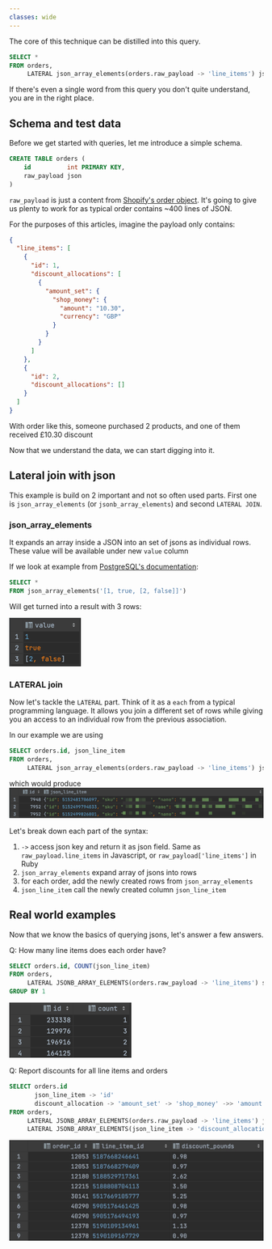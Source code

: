 ```yaml
---
classes: wide
---
```


The core of this technique can be distilled into this query.
```sql
SELECT *
FROM orders,
     LATERAL json_array_elements(orders.raw_payload -> 'line_items') json_line_item
```

If there's even a single word from this query you don't quite understand, you are in the right place.

## Schema and test data
Before we get started with queries, let me introduce a simple schema.
```sql
CREATE TABLE orders (
    id          int PRIMARY KEY,
    raw_payload json
)
```
`raw_payload` is just a content from [Shopify's order object](https://shopify.dev/docs/admin-api/rest/reference/orders/order). It's going to give us plenty to work for as typical order contains ~400 lines of JSON. 

For the purposes of this articles, imagine the payload only contains:
```json
{
  "line_items": [
    {
      "id": 1,
      "discount_allocations": [
        {
          "amount_set": {
            "shop_money": {
              "amount": "10.30",
              "currency": "GBP"
            }
          }
        }
      ]
    },
    {
      "id": 2,
      "discount_allocations": []
    }
  ]
}
```
With order like this, someone purchased 2 products, and one of them received £10.30 discount

Now that we understand the data, we can start digging into it.

## Lateral join with json
This example is build on 2 important and not so often used parts. First one is `json_array_elements` (or `jsonb_array_elements`) and second `LATERAL JOIN`.

### json_array_elements
It expands an array inside a JSON into an set of jsons as individual rows. These value will be available under new `value` column

If we look at example from [PostgreSQL's documentation](https://www.postgresql.org/docs/9.5/functions-json.html):
```sql
SELECT *
FROM json_array_elements('[1, true, [2, false]]')
```

Will get turned into a result with 3 rows:

![json_array_elements_result.png](/assets/postgresql-quering-json/json_array_elements_result.png)

### LATERAL join
Now let's tackle the `LATERAL` part. Think of it as a `each` from a typical programming language. It allows you join a different set of rows while giving you an access to an individual row from the previous association. 

In our example we are using 

```sql
SELECT orders.id, json_line_item
FROM orders,
     LATERAL json_array_elements(orders.raw_payload -> 'line_items') json_line_item
```

which would produce
![lateral_join.png](/assets/postgresql-quering-json/lateral_join.png)

Let's break down each part of the syntax:
1. `->` access json key and return it as json field. Same as `raw_payload.line_items` in Javascript, or `raw_payload['line_items']` in Ruby
2. `json_array_elements` expand array of jsons into rows
3. for each order, add the newly created rows from `json_array_elements`
4. `json_line_item` call the newly created column `json_line_item`


## Real world examples

Now that we know the basics of querying jsons, let's answer a few answers.

Q: How many line items does each order have?

```sql
SELECT orders.id, COUNT(json_line_item)
FROM orders,
     LATERAL JSONB_ARRAY_ELEMENTS(orders.raw_payload -> 'line_items') shopify_line_items(json_line_item)
GROUP BY 1
```
![num_of_line_items_per_order.png](/assets/postgresql-quering-json/num_of_line_items_per_order.png)

Q: Report discounts for all line items and orders
```sql
SELECT orders.id                                                        AS order_id,
       json_line_item -> 'id'                                           AS line_item_id,
       discount_allocation -> 'amount_set' -> 'shop_money' ->> 'amount' AS discount_pounds
FROM orders,
     LATERAL JSONB_ARRAY_ELEMENTS(orders.raw_payload -> 'line_items') json_line_item,
     LATERAL JSONB_ARRAY_ELEMENTS(json_line_item -> 'discount_allocations') discount_allocations(discount_allocation)
```
![orders_with_line_items_and_discounts.png](/assets/postgresql-quering-json/orders_with_line_items_and_discounts.png)

